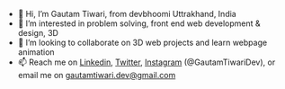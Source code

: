 - 👋 Hi, I’m Gautam Tiwari, from devbhoomi Uttrakhand, India
- 👀 I’m interested in problem solving, front end web development & design, 3D
- 💞️ I’m looking to collaborate on 3D web projects and learn webpage animation
- 📫 Reach me on [Linkedin](https://linkedin.com/in/GautamTiwariDev/), [Twitter](https://twitter.com/GautamTiwariDev), [Instagram](https://instagram.com/gautamtiwaridev/) (@GautamTiwariDev), or email me on gautamtiwari.dev@gmail.com
